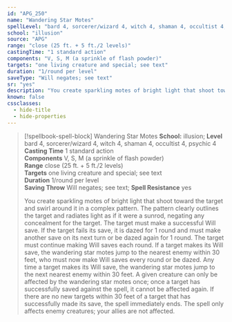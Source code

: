 ```yaml
---
id: "APG_250"
name: "Wandering Star Motes"
spellLevel: "bard 4, sorcerer/wizard 4, witch 4, shaman 4, occultist 4, psychic 4"
school: "illusion"
source: "APG"
range: "close (25 ft. + 5 ft./2 levels)"
castingTime: "1 standard action"
components: "V, S, M (a sprinkle of flash powder)"
targets: "one living creature and special; see text"
duration: "1/round per level"
saveType: "Will negates; see text"
sr: "yes"
description: "You create sparkling motes of bright light that shoot toward the target and swirl around it in a complex pattern. The pattern clearly outlines the target and radiates light as if it were a sunrod, negating any concealment for the target. The target must make a successful Will save. If the target fails its save, it is dazed for 1 round and must make another save on its next turn or be dazed again for 1 round. The target must continue making Will saves each round. If a target makes its Will save, the wandering star motes jump to the nearest enemy within 30 feet, who must now make Will saves every round or be dazed. Any time a target makes its Will save, the wandering star motes jump to the next nearest enemy within 30 feet.  A given creature can only be affected by the wandering star motes once; once a target has successfully saved against the spell, it cannot be affected again. If there are no new targets within 30 feet of a target that has successfully made its save, the spell immediately ends. The spell only affects enemy creatures; your allies are not affected."
known: false
cssclasses:
  - hide-title
  - hide-properties
---
```


> [!spellbook-spell-block] Wandering Star Motes
> **School:** illusion; **Level** bard 4, sorcerer/wizard 4, witch 4, shaman 4, occultist 4, psychic 4
> **Casting Time** 1 standard action  
> **Components** V, S, M (a sprinkle of flash powder)  
> **Range** close (25 ft. + 5 ft./2 levels)  
> **Targets** one living creature and special; see text  
> **Duration** 1/round per level  
> **Saving Throw** Will negates; see text; **Spell Resistance** yes
> 
> You create sparkling motes of bright light that shoot toward the target and swirl around it in a complex pattern. The pattern clearly outlines the target and radiates light as if it were a sunrod, negating any concealment for the target. The target must make a successful Will save. If the target fails its save, it is dazed for 1 round and must make another save on its next turn or be dazed again for 1 round. The target must continue making Will saves each round. If a target makes its Will save, the wandering star motes jump to the nearest enemy within 30 feet, who must now make Will saves every round or be dazed. Any time a target makes its Will save, the wandering star motes jump to the next nearest enemy within 30 feet.  A given creature can only be affected by the wandering star motes once; once a target has successfully saved against the spell, it cannot be affected again. If there are no new targets within 30 feet of a target that has successfully made its save, the spell immediately ends. The spell only affects enemy creatures; your allies are not affected.